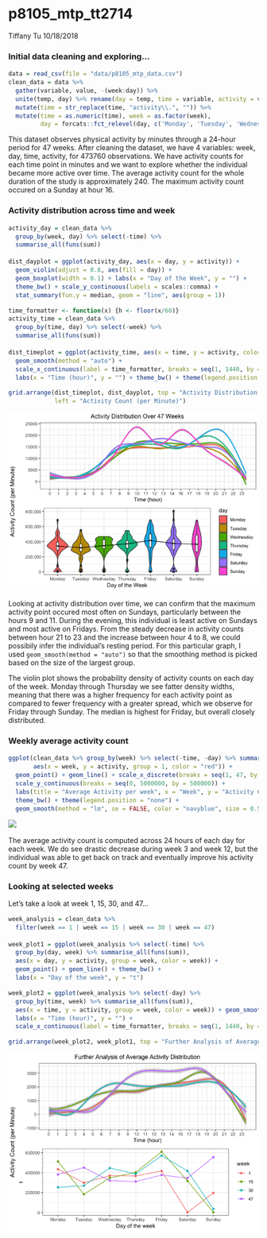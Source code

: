 p8105\_mtp\_tt2714
================
Tiffany Tu
10/18/2018

### Initial data cleaning and exploring…

``` r
data = read_csv(file = "data/p8105_mtp_data.csv") 
clean_data = data %>% 
  gather(variable, value, -(week:day)) %>% 
  unite(temp, day) %>% rename(day = temp, time = variable, activity = value) %>% 
  mutate(time = str_replace(time, "activity\\.", "")) %>% 
  mutate(time = as.numeric(time), week = as.factor(week), 
         day = forcats::fct_relevel(day, c('Monday', 'Tuesday', 'Wednesday', 'Thursday', 'Friday', 'Saturday', 'Sunday'))) 
```

This dataset observes physical activity by minutes through a 24-hour
period for 47 weeks. After cleaning the dataset, we have 4 variables:
week, day, time, activity, for 473760 observations. We have activity
counts for each time point in minutes and we want to explore whether the
individual became more active over time. The average activity count for
the whole duration of the study is approximately 240. The maximum
activity count occured on a Sunday at hour 16.

### Activity distribution across time and week

``` r
activity_day = clean_data %>% 
  group_by(week, day) %>% select(-time) %>% 
  summarise_all(funs(sum)) 

dist_dayplot = ggplot(activity_day, aes(x = day, y = activity)) + 
  geom_violin(adjust = 0.8, aes(fill = day)) + 
  geom_boxplot(width = 0.1) + labs(x = "Day of the Week", y = "") + 
  theme_bw() + scale_y_continuous(labels = scales::comma) + 
  stat_summary(fun.y = median, geom = "line", aes(group = 1))
```

``` r
time_formatter <- function(x) {h <- floor(x/60)}
activity_time = clean_data %>% 
  group_by(time, day) %>% select(-week) %>%
  summarise_all(funs(sum)) 

dist_timeplot = ggplot(activity_time, aes(x = time, y = activity, color = day)) + 
  geom_smooth(method = "auto") + 
  scale_x_continuous(label = time_formatter, breaks = seq(1, 1440, by = 64)) + 
  labs(x = "Time (hour)", y = "") + theme_bw() + theme(legend.position = "none")
```

``` r
grid.arrange(dist_timeplot, dist_dayplot, top = "Activity Distribution Over 47 Weeks", 
             left = "Activity Count (per Minute)")
```

![](p8105_mtp_tt2714_files/figure-gfm/unnamed-chunk-2-1.png)<!-- -->

Looking at activity distribution over time, we can confirm that the
maximum activity point occured most often on Sundays, particularly
between the hours 9 and 11. During the evening, this individual is least
active on Sundays and most active on Fridays. From the steady decrease
in activity counts between hour 21 to 23 and the increase between hour 4
to 8, we could possibily infer the individual’s resting period. For this
particular graph, I used `geom_smooth(method = "auto")` so that the
smoothing method is picked based on the size of the largest group.

The violin plot shows the probability density of activity counts on each
day of the week. Monday through Thursday we see fatter density widths,
meaning that there was a higher frequency for each activity point as
compared to fewer frequency with a greater spread, which we observe for
Friday through Sunday. The median is highest for Friday, but overall
closely
distributed.

### Weekly average activity count

``` r
ggplot(clean_data %>% group_by(week) %>% select(-time, -day) %>% summarise_all(funs(sum)),
       aes(x = week, y = activity, group = 1, color = "red")) + 
  geom_point() + geom_line() + scale_x_discrete(breaks = seq(1, 47, by = 4)) +
  scale_y_continuous(breaks = seq(0, 5000000, by = 500000)) + 
  labs(title = "Average Activity per week", x = "Week", y = "Activity Count (per Minute)") +
  theme_bw() + theme(legend.position = "none") + 
  geom_smooth(method = "lm", se = FALSE, color = "navyblue", size = 0.5, linetype = 2)
```

![](p8105_mtp_tt2714_files/figure-gfm/average%20activity%20per%20week%20\(1-47\)-1.png)<!-- -->

The average activity count is computed across 24 hours of each day for
each week. We do see drastic decrease during week 3 and week 12, but the
individual was able to get back on track and eventually improve his
activity count by week 47.

### Looking at selected weeks

Let’s take a look at week 1, 15, 30, and 47…

``` r
week_analysis = clean_data %>% 
  filter(week == 1 | week == 15 | week == 30 | week == 47) 

week_plot1 = ggplot(week_analysis %>% select(-time) %>% 
  group_by(day, week) %>% summarise_all(funs(sum)), 
  aes(x = day, y = activity, group = week, color = week)) + 
  geom_point() + geom_line() + theme_bw() + 
  labs(x = "Day of the week", y = "t") 
```

``` r
week_plot2 = ggplot(week_analysis %>% select(-day) %>% 
  group_by(time, week) %>% summarise_all(funs(sum)), 
  aes(x = time, y = activity, group = week, color = week)) + geom_smooth(method = "auto") + theme_bw() +
  labs(x = "Time (hour)", y = "") + 
  scale_x_continuous(label = time_formatter, breaks = seq(1, 1440, by = 64)) + theme(legend.position = "none")
```

``` r
grid.arrange(week_plot2, week_plot1, top = "Further Analysis of Average Activity Distribution", left = "Activity Count (per Minute)")
```

![](p8105_mtp_tt2714_files/figure-gfm/unnamed-chunk-3-1.png)<!-- -->
